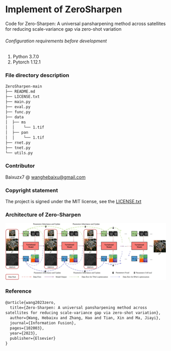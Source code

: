 # Implement of ZeroSharpen

Code for Zero-Sharpen: A universal pansharpening method across satellites for reducing scale-variance gap via zero-shot variation


###### Configuration requirements before development

1. Python  3.7.0
2. Pytorch 1.12.1

### File directory description
```
ZeroSharpen-main 
├── README.md
├── LICENSE.txt
├── main.py
├── eval.py
├── func.py
├── data
│  ├── ms
│  │    └── 1.tif
│  ├── pan
│  │    └── 1.tif
├── rnet.py
├── tnet.py
└── utils.py
```

### Contributor

Baixuzx7 @ wanghebaixu@gmail.com

### Copyright statement

The project is signed under the MIT license, see the [LICENSE.txt](https://github.com/Baixuzx7/ZeroSharpen/blob/main/LICENSE.txt)

### Architecture of Zero-Sharpen
![overview](imgs/architecture.jpg)

### Reference
```
@article{wang2023zero,
  title={Zero-Sharpen: A universal pansharpening method across satellites for reducing scale-variance gap via zero-shot variation},
  author={Wang, Hebaixu and Zhang, Hao and Tian, Xin and Ma, Jiayi},
  journal={Information Fusion},
  pages={102003},
  year={2023},
  publisher={Elsevier}
}
```
